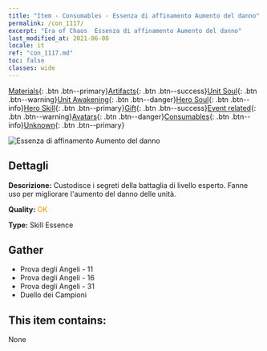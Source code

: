 ```yaml
---
title: "Item - Consumables - Essenza di affinamento Aumento del danno"
permalink: /con_1117/
excerpt: "Era of Chaos  Essenza di affinamento Aumento del danno"
last_modified_at: 2021-06-08
locale: it
ref: "con_1117.md"
toc: false
classes: wide
---
```

 [Materials](/ItemsIT/){: .btn .btn--primary}[Artifacts](/ItemsIT/Artifacts/){: .btn .btn--success}[Unit Soul](/ItemsIT/UnitSoul/){: .btn .btn--warning}[Unit Awakening](/ItemsIT/UnitAwakening/){: .btn .btn--danger}[Hero Soul](/ItemsIT/HeroSoul/){: .btn .btn--info}[Hero Skill](/ItemsIT/HeroSkill/){: .btn .btn--primary}[Gift](/ItemsIT/Gift/){: .btn .btn--success}[Event related](/ItemsIT/Events/){: .btn .btn--warning}[Avatars](/ItemsIT/Avatars/){: .btn .btn--danger}[Consumables](/ItemsIT/Consumables/){: .btn .btn--info}[Unknown](/ItemsIT/Unknown/){: .btn .btn--primary}

 ![Essenza di affinamento Aumento del danno](/images/t/i_7008.png)

## Dettagli
 **Descrizione:** Custodisce i segreti della battaglia di livello esperto. Fanne uso per migliorare l'aumento del danno delle unità.

 **Quality:** <span style="color: #FF8C00">OK</span>

 **Type:** Skill Essence

## Gather

*    Prova degli Angeli - 11 
*    Prova degli Angeli - 16 
*    Prova degli Angeli - 31 
*    Duello dei Campioni 

## This item contains:

  None

